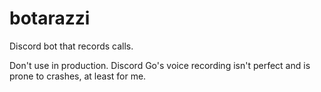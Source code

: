 # botarazzi
Discord bot that records calls.

Don't use in production. Discord Go's voice recording isn't perfect and is prone to crashes, at least for me.
